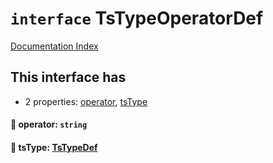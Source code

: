 # `interface` TsTypeOperatorDef

[Documentation Index](../README.md)

## This interface has

- 2 properties:
[operator](#-operator-string),
[tsType](#-tstype-tstypedef)


#### 📄 operator: `string`



#### 📄 tsType: [TsTypeDef](../type.TsTypeDef/README.md)



